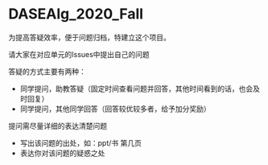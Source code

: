 # DASEAlg_2020_Fall 

为提高答疑效率，便于问题归档，特建立这个项目。

请大家在对应单元的Issues中提出自己的问题

答疑的方式主要有两种：
- 同学提问，助教答疑（固定时间查看问题并回答，其他时间看到的话，也会及时回复）
- 同学提问，其他同学回答（回答较优较多者，给予加分奖励）

提问需尽量详细的表达清楚问题
- 写出该问题的出处，如：ppt/书 第几页
- 表达你对该问题的疑惑之处
